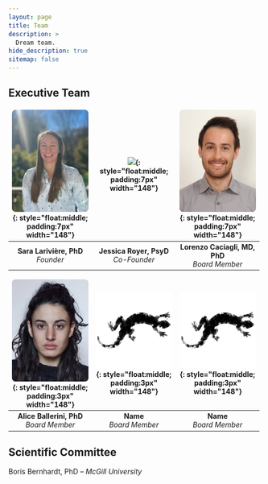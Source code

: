 ```yaml
---
layout: page
title: Team
description: >
  Dream team.
hide_description: true
sitemap: false
---
```


## Executive Team

<style>
table {
  table-layout: fixed;
  width: 99%;
}

td, th {
   border: none!important;
}

td {
  width: 33% ;
}
</style>


| ![](https://github.com/new-epilepsy/website-extras/blob/main/team-photos/sl.png?raw=true){: style="float:middle; padding:7px" width="148"} | ![](https://github.com/new-epilepsy/website-extras/blob/main/team-photos/jr.png?raw=true){: style="float:middle; padding:7px" width="148"} | ![](https://github.com/new-epilepsy/website-extras/blob/main/team-photos/drlo.png?raw=true){: style="float:middle; padding:7px" width="148"} |
|:-------------------------:|:-------------------------:|:-------------------------:|
| <b> Sara Larivière, PhD </b> <br /> <i> Founder </i> | <b> Jessica Royer, PsyD </b> <br /> <i> Co-Founder </i> | <b> Lorenzo Caciagli, MD, PhD </b> <br /> <i> Board Member </i> |

![](https://github.com/new-epilepsy/website-extras/blob/main/team-photos/alice.png?raw=true){: style="float:middle; padding:3px" width="148"}  |  ![](https://github.com/new-epilepsy/new-epilepsy/blob/master/assets/img/icon@3x.png?raw=true){: style="float:middle; padding:3px" width="148"} |  ![](https://github.com/new-epilepsy/new-epilepsy/blob/master/assets/img/icon@3x.png?raw=true){: style="float:middle; padding:3px" width="148"}
:-------------------------:|:-------------------------:|:-------------------------:
<b> Alice Ballerini, PhD </b> <br /> <i> Board Member </i> | <b> Name </b> <br /> <i> Board Member </i> | <b> Name </b> <br /> <i> Board Member </i> |


## Scientific Committee
Boris Bernhardt, PhD – <i>McGill University</i>